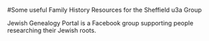 #Some useful Family History Resources for the Sheffield u3a Group

Jewish Genealogy Portal is a Facebook group supporting people researching their Jewish roots. 

